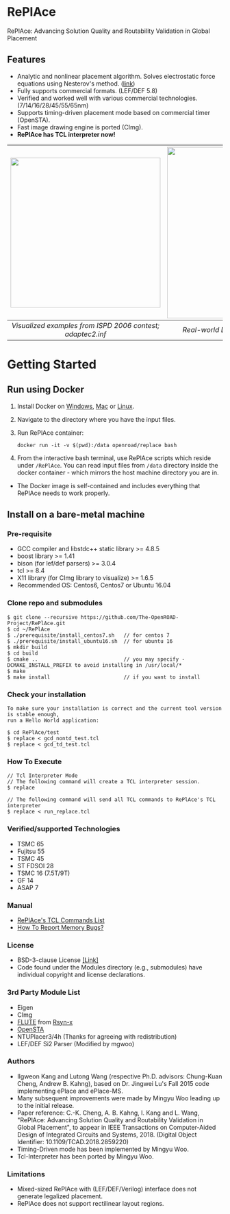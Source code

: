 # RePlAce
RePlAce: Advancing Solution Quality and Routability Validation in Global Placement
## Features
- Analytic and nonlinear placement algorithm. Solves electrostatic force equations using Nesterov's method. ([link](https://cseweb.ucsd.edu/~jlu/papers/eplace-todaes14/paper.pdf))
- Fully supports commercial formats. (LEF/DEF 5.8)
- Verified and worked well with various commercial technologies. (7/14/16/28/45/55/65nm)
- Supports timing-driven placement mode based on commercial timer (OpenSTA).
- Fast image drawing engine is ported (CImg).
- __RePlAce has TCL interpreter now!__

| <img src="/doc/image/adaptec2.inf.gif" width=350px> | <img src="/doc/image/coyote_TSMC16.gif" width=400px> | 
|:--:|:--:|
| *Visualized examples from ISPD 2006 contest; adaptec2.inf* |*Real-world Design: Coyote (TSMC16 7.5T)* |


# Getting Started

## Run using Docker
1. Install Docker on [Windows](https://docs.docker.com/docker-for-windows/), [Mac](https://docs.docker.com/docker-for-mac/) or [Linux](https://docs.docker.com/install/).
2. Navigate to the directory where you have the input files.
3. Run RePlAce container:

       docker run -it -v $(pwd):/data openroad/replace bash

4. From the interactive bash terminal, use RePlAce scripts which reside under `/RePlAce`. You can read input files from `/data` directory inside the docker container - which mirrors the host machine directory you are in. 

* The Docker image is self-contained and includes everything that RePlAce needs to work properly.

## Install on a bare-metal machine

### Pre-requisite
* GCC compiler and libstdc++ static library >= 4.8.5
* boost library >= 1.41
* bison (for lef/def parsers) >= 3.0.4
* tcl >= 8.4
* X11 library (for CImg library to visualize) >= 1.6.5
* Recommended OS: Centos6, Centos7 or Ubuntu 16.04

### Clone repo and submodules 
    $ git clone --recursive https://github.com/The-OpenROAD-Project/RePlAce.git
    $ cd ~/RePlAce
    $ ./prerequisite/install_centos7.sh   // for centos 7
    $ ./prerequisite/install_ubuntu16.sh  // for ubuntu 16
    $ mkdir build
    $ cd build
    $ cmake ..                            // you may specify -DCMAKE_INSTALL_PREFIX to avoid installing in /usr/local/*
    $ make 
    $ make install                        // if you want to install

   
### Check your installation
    To make sure your installation is correct and the current tool version is stable enough, 
    run a Hello World application:

    $ cd RePlAce/test
    $ replace < gcd_nontd_test.tcl
    $ replace < gcd_td_test.tcl
 
### How To Execute
    // Tcl Interpreter Mode
    // The following command will create a TCL interpreter session.
    $ replace
    
    // The following command will send all TCL commands to RePlAce's TCL interpreter
    $ replace < run_replace.tcl

### Verified/supported Technologies
* TSMC 65
* Fujitsu 55
* TSMC 45
* ST FDSOI 28
* TSMC 16 (7.5T/9T)
* GF 14
* ASAP 7

### Manual
* [RePlAce's TCL Commands List](doc/TclCommands.md)
* [How To Report Memory Bugs?](doc/ReportMemoryBug.md)
    
### License
* BSD-3-clause License [[Link]](LICENSE)
* Code found under the Modules directory (e.g., submodules) have individual copyright and license declarations.

### 3rd Party Module List
* Eigen
* CImg
* [FLUTE](https://github.com/RsynTeam/rsyn-x/tree/master/rsyn/src/rsyn/3rdparty/flute) from [Rsyn-x](https://github.com/RsynTeam/rsyn-x)
* [OpenSTA](https://github.com/The-OpenROAD-Project/OpenSTA)
* NTUPlacer3/4h (Thanks for agreeing with redistribution)
* LEF/DEF Si2 Parser (Modified by mgwoo)


### Authors
- Ilgweon Kang and Lutong Wang (respective Ph.D. advisors: Chung-Kuan Cheng, Andrew B. Kahng), based on Dr. Jingwei Lu's Fall 2015 code implementing ePlace and ePlace-MS.
- Many subsequent improvements were made by Mingyu Woo leading up to the initial release.
- Paper reference: C.-K. Cheng, A. B. Kahng, I. Kang and L. Wang, "RePlAce: Advancing Solution Quality and Routability Validation in Global Placement", to appear in IEEE Transactions on Computer-Aided Design of Integrated Circuits and Systems, 2018.  (Digital Object Identifier: 10.1109/TCAD.2018.2859220)
- Timing-Driven mode has been implemented by Mingyu Woo.
- Tcl-Interpreter has been ported by Mingyu Woo.

### Limitations
* Mixed-sized RePlAce with (LEF/DEF/Verilog) interface does not generate legalized placement.
* RePlAce does not support rectilinear layout regions.
